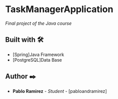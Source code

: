 # TaskManagerApplication

_Final project of the Java course_

## Built with 🛠️

* [Spring]Java Framework
* [PostgreSQL]Data Base

## Author ✒️
* **Pablo Ramirez** - *Student* - [pabloandramirez]
